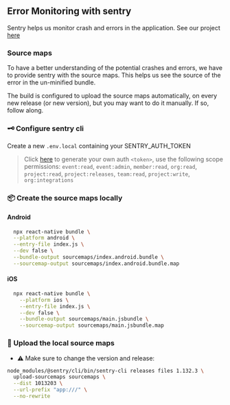 ## Error Monitoring with sentry

Sentry helps us monitor crash and errors in the application. See our project [here](https://sentry.passculture.team/organizations/sentry/issues/?project=6)

### Source maps

To have a better understanding of the potential crashes and errors, we have to provide sentry with the source maps. This helps us see the source of the error in the un-minified bundle.

The build is configured to upload the source maps automatically, on every new release (or new version), but you may want to do it manually. If so, follow along.

### 🗝 Configure sentry cli

Create a new `.env.local` containing your SENTRY_AUTH_TOKEN

> Click [here](https://sentry.passculture.team/settings/account/api/auth-tokens/) to generate your own auth `<token>`, use the following scope permissions: `event:read`, `event:admin`, `member:read`, `org:read`, `project:read`, `project:releases`, `team:read`, `project:write`, `org:integrations`

### 📦 Create the source maps locally

#### Android

```bash
  npx react-native bundle \
  --platform android \
  --entry-file index.js \
  --dev false \
  --bundle-output sourcemaps/index.android.bundle \
  --sourcemap-output sourcemaps/index.android.bundle.map
```

#### iOS

```bash
  npx react-native bundle \
    --platform ios \
    --entry-file index.js \
    --dev false \
    --bundle-output sourcemaps/main.jsbundle \
    --sourcemap-output sourcemaps/main.jsbundle.map
```

### 🚢 Upload the local source maps

- ⚠️ Make sure to change the version and release:

```bash
node_modules/@sentry/cli/bin/sentry-cli releases files 1.132.3 \
  upload-sourcemaps sourcemaps \
  --dist 1013203 \
  --url-prefix "app:///" \
  --no-rewrite
```
